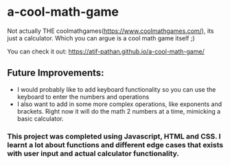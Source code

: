 # a-cool-math-game
Not actually THE coolmathgames(https://www.coolmathgames.com/), its just a calculator. Which you can argue is a cool math game itself ;)

You can check it out: https://atif-pathan.github.io/a-cool-math-game/

## Future Improvements:
- I would probably like to add keyboard functionality so you can use the keyboard to enter the numbers and operations
- I also want to add in some more complex operations, like exponents and brackets. Right now it will do the math 2 numbers at a time, mimicking a basic calculator. 


### This project was completed using Javascript, HTML and CSS. I learnt a lot about functions and different edge cases that exists with user input and actual calculator functionality. 